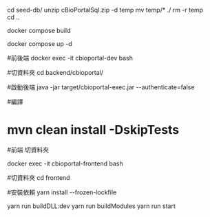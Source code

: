 cd seed-db/
unzip cBioPortalSql.zip -d temp
mv temp/* ./ 
rm -r temp   
cd ..

docker compose build 

docker compose up -d

#前後端
docker exec -it cbioportal-dev bash

#切資料夾
cd backend/cbioportal/

#啟動後端
java -jar target/cbioportal-exec.jar --authenticate=false

#編譯
# mvn clean install -DskipTests

#前端 切資料夾

docker exec -it cbioportal-frontend bash

#切資料夾
cd frontend

#安裝依賴
yarn install --frozen-lockfile

yarn run buildDLL:dev
yarn run buildModules
yarn run start


